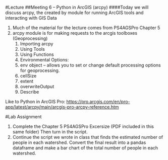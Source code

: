 #Lecture
##Meeting 6 – Python in ArcGIS (arcpy)
####Today we will discuss arcpy, the created by module for running ArcGIS tools and interacting with GIS Data

1. Much of the material for the lecture comes from PS4AGSPro Chapter 5
2. arcpy module is for making requests to the arcgis toolboxes (Geoprocessing)
   1. Importing arcpy
   2. Using Tools
   3. Using Functions
   4. Environmental Options:
   5. env object – allows you to set or change default processing options for geoprocessing.
     1. cellSize
     2. extent
     3. overwriteOutput
   6. Describe
   
Like to Python in ArcGIS Pro:  https://pro.arcgis.com/en/pro-app/latest/arcpy/main/arcgis-pro-arcpy-reference.htm
   
#Lab Assignment

1. Complete the Chapter 5 PS4AGSPro Excersize (PDF included in this same folder)  Then turn in the script.
2. Continue the script we wrote in class that finds the estimated number of people in each watershed.  Convert the final result into a pandas dataframe and make a bar chart of the total number of people in each watershed. 
